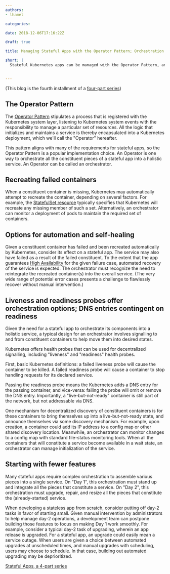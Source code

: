 ```yaml
---
authors:
- lhamel

categories:

date: 2018-12-06T17:16:22Z

draft: true

title: Managing Stateful Apps with the Operator Pattern; Orchestration Considerations

short: |
  Stateful Kubernetes apps can be managed with the Operator Pattern, and have other considerations regarding their orchestration; the forth blog of a series of 4 on Stateless Kubernetes Apps


---
```

(This blog is the fourth installment of a [four-part series](/post/stateful-apps-toc))

## The Operator Pattern

The [Operator Pattern](https://coreos.com/blog/introducing-operators.html) stipulates a process that is registered with the Kubernetes system layer, listening to Kubernetes system events with the responsibility to manage a particular set of resources. All the logic that initializes and maintains a service is thereby encapsulated into a Kubernetes deployment, which we'll call the "Operator" hereafter. 

This pattern aligns with many of the requirements for stateful apps, so the Operator Pattern is a popular implementation choice. 
An Operator is one way to orchestrate all the constituent pieces of a stateful app into a holistic service. 
An Operator can be called an orchestrator. 


## Recreating failed containers

When a constituent container is missing, Kubernetes may automatically attempt to 
recreate the container, depending on several factors. For example, the 
[StatefulSet resource](https://kubernetes.io/docs/concepts/workloads/controllers/statefulset/) typically 
specifies that Kubernetes will recreate any missing member of such a set. 
Alternatively, an orchestrator can monitor a deployment of pods to maintain the required set of containers. 

## Options for automation and self-healing

Given a constituent container has failed and been recreated automatically by Kubernetes, 
consider its effect on a stateful app. The service may also have failed as a result of the failed constituent. 
To the extent that the app guarantees [High Availability](https://en.wikipedia.org/wiki/High_availability) for 
the given failure case, automated recovery of the service is expected. The orchestrator must recognize the need to 
reintegrate the recreated container(s) into the overall service. (The very wide range of potential error cases presents 
a challenge to flawlessly recover without manual intervention.)

## Liveness and readiness probes offer orchestration options; DNS entries contingent on readiness

Given the need for a stateful app to orchestrate its components into a holistic service, 
a typical design for an orchestrator involves signalling to and from constituent containers to 
help move them into desired states. 

Kubernetes offers health probes that can be used for decentralized signalling, 
including "liveness" and "readiness" health probes.

First, basic Kubernetes definitions: a failed liveness probe will cause the container to be killed. 
A failed readiness probe will cause a container to stop handling requests for its declared service. 

Passing the readiness probe means the Kubernetes adds a DNS entry for the passing container, 
and vice-versa: failing the probe will omit or remove the DNS entry. Importantly, a "live-but-not-ready" container 
is still part of the network, but not addressable via DNS. 

One mechanism for decentralized discovery of constituent containers is for these containers to bring themselves up into 
a live-but-not-ready state, and announce themselves via some discovery mechanism. For example, upon creation, a container could 
add its IP address to a config map or other shared discovery location. Meanwhile, an orchestrator can monitor
changes to a config map with standard file-status monitoring tools. When all the containers 
that will constitute a service become available in a wait state, an orchestrator can 
manage initialization of the service.

## Starting with fewer features

Many stateful apps require complex orchestration to assemble various pieces into a single service. 
On "Day 1", this orchestration must stand up and integrate all the pieces that constitute a service. 
On "Day 2", this orchestration must upgrade, repair, and resize all the pieces that constitute the 
(already-started) service.

When developing a stateless app from scratch, consider putting off day-2 tasks in favor of starting small. 
Given manual intervention by administrators to help manage day-2 operations, 
a development team can postpone building those features to focus on making Day 1 work smoothly. 
For example, consider a typical day-2 task of upgrading, wherein an app release is upgraded. 
For a stateful app, an upgrade could easily mean a service outage. When users are given a choice 
between automated upgrades at unscheduled times, and manual upgrades with scheduling, 
users may choose to schedule. In that case, building out automated upgrading may be deprioritized.

[Stateful Apps, a 4-part series](/post/stateful-apps-toc)
